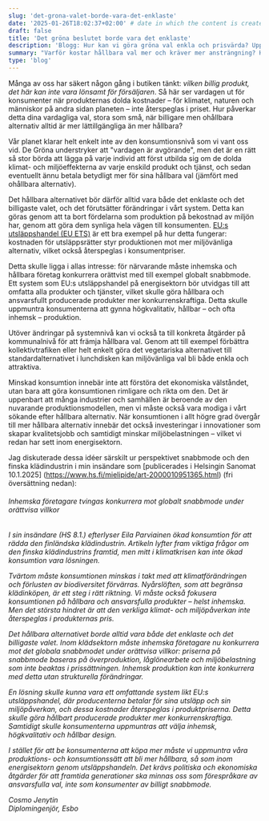```yaml
---
slug: 'det-grona-valet-borde-vara-det-enklaste'
date: '2025-01-26T18:02:37+02:00' # date in which the content is created - defaults to "today"
draft: false
title: 'Det gröna beslutet borde vara det enklaste'
description: 'Blogg: Hur kan vi göra gröna val enkla och prisvärda? Upptäck en lösning som kommer att göra vår konsumtion mer hållbar genom utsläppshandel och förändringar på systemnivå.'
summary: "Varför kostar hållbara val mer och kräver mer ansträngning? Hur kan vi göra hållbara alternativ mer attraktiva? I mitt blogginlägg går jag igenom varför hållbara val ofta kostar mer och kräver extra ansträngning. Jag reflekterar över hur en utvidgning av utsläppshandeln och andra systemförändringar skulle kunna göra miljövänliga val både billigare och enklare. Särskilt exemplet med snabbmode visar hur inhemska, ansvarsfulla företag tvingas konkurrera på ojämlika villkor – och hur detta kan åtgärdas."
type: 'blog'
---
```


Många av oss har säkert någon gång i butiken tänkt: *vilken billig produkt, det här kan inte vara lönsamt för försäljaren*. Så här ser vardagen ut för konsumenter när produkternas dolda kostnader – för klimatet, naturen och människor på andra sidan planeten – inte återspeglas i priset. Hur påverkar detta dina vardagliga val, stora som små, när billigare men ohållbara alternativ alltid är mer lättillgängliga än mer hållbara?

Vår planet klarar helt enkelt inte av den konsumtionsnivå som vi vant oss vid. De Gröna understryker att "vardagen är avgörande", men det är en rätt så stor börda att lägga på varje individ att först utbilda sig om de dolda klimat- och miljöeffekterna av varje enskild produkt och tjänst, och sedan eventuellt ännu betala betydligt mer för sina hållbara val (jämfört med ohållbara alternativ).

Det hållbara alternativet bör därför alltid vara både det enklaste och det billigaste valet, och det förutsätter förändringar i vårt system. Detta kan göras genom att ta bort fördelarna som produktion på bekostnad av miljön har, genom att göra dem synliga hela vägen till konsumenten. [EU:s utsläppshandel (EU ETS)](https://climate.ec.europa.eu/eu-action/eu-emissions-trading-system-eu-ets_en) är ett bra exempel på hur detta fungerar: kostnaden för utsläppsrätter styr produktionen mot mer miljövänliga alternativ, vilket också återspeglas i konsumentpriser.

Detta skulle ligga i allas intresse: för närvarande måste inhemska och hållbara företag konkurrera orättvist med till exempel globalt snabbmode. Ett system som EU:s utsläppshandel på energisektorn bör utvidgas till att omfatta alla produkter och tjänster, vilket skulle göra hållbara och ansvarsfullt producerade produkter mer konkurrenskraftiga. Detta skulle uppmuntra konsumenterna att gynna högkvalitativ, hållbar – och ofta inhemsk – produktion.

Utöver ändringar på systemnivå kan vi också ta till konkreta åtgärder på kommunalnivå för att främja hållbara val. Genom att till exempel förbättra kollektivtrafiken eller helt enkelt göra det vegetariska alternativet till standardalternativet i lunchdisken kan miljövänliga val bli både enkla och attraktiva.

Minskad konsumtion innebär inte att förstöra det ekonomiska välståndet, utan bara att göra konsumtionen rimligare och rikta om den. Det är uppenbart att många industrier och samhällen är beroende av den nuvarande produktionsmodellen, men vi måste också vara modiga i vårt sökande efter hållbara alternativ. När konsumtionen i allt högre grad övergår till mer hållbara alternativ innebär det också investeringar i innovationer som skapar kvalitetsjobb och samtidigt minskar miljöbelastningen – vilket vi redan har sett inom energisektorn.

Jag diskuterade dessa idéer särskilt ur perspektivet snabbmode och den finska klädindustrin i min insändare som [publicerades i Helsingin Sanomat 10.1.2025] (https://www.hs.fi/mielipide/art-2000010951365.html) (fri översättning nedan):

###### *Inhemska företagare tvingas konkurrera mot globalt snabbmode under orättvisa villkor*

*I sin insändare (HS 8.1.) efterlyser Eila Parviainen ökad konsumtion för att rädda den finländska klädindustrin. Artikeln lyfter fram viktiga frågor om den finska klädindustrins framtid, men mitt i klimatkrisen kan inte ökad konsumtion vara lösningen.*

*Tvärtom måste konsumtionen minskas i takt med att klimatförändringen och förlusten av biodiversitet förvärras. Nyårslöften, som att begränsa klädinköpen, är ett steg i rätt riktning. Vi måste också fokusera konsumtionen på hållbara och ansvarsfulla produkter – helst inhemska. Men det största hindret är att den verkliga klimat- och miljöpåverkan inte återspeglas i produkternas pris.*

*Det hållbara alternativet borde alltid vara både det enklaste och det billigaste valet. Inom klädsektorn måste inhemska företagare nu konkurrera mot det globala snabbmodet under orättvisa villkor: priserna på snabbmode baseras på överproduktion, låglönearbete och miljöbelastning som inte beaktas i prissättningen. Inhemsk produktion kan inte konkurrera med detta utan strukturella förändringar.*

*En lösning skulle kunna vara ett omfattande system likt EU:s utsläppshandel, där producenterna betalar för sina utsläpp och sin miljöpåverkan, och dessa kostnader återspeglas i produktpriserna. Detta skulle göra hållbart producerade produkter mer konkurrenskraftiga. Samtidigt skulle konsumenterna uppmuntras att välja inhemsk, högkvalitativ och hållbar design.*

*I stället för att be konsumenterna att köpa mer måste vi uppmuntra våra produktions- och konsumtionssätt att bli mer hållbara, så som inom energisektorn genom utsläppshandeln. Det krävs politiska och ekonomiska åtgärder för att framtida generationer ska minnas oss som förespråkare av ansvarsfulla val, inte som konsumenter av billigt snabbmode.*

*Cosmo Jenytin*  
*Diplomingenjör, Esbo*